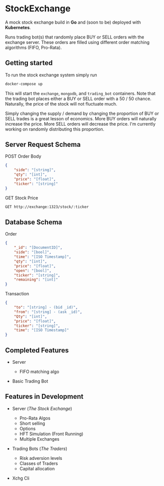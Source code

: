 # StockExchange
A mock stock exchange build in **Go** and (soon to be) deployed with **Kubernetes**.

Runs trading bot(s) that randomly place BUY or SELL orders with the exchange server. These orders are filled using different order matching algorithms (FIFO, Pro-Rata).

## Getting started
To run the stock exchange system simply run
```bash
docker-compose up
```
This will start the  `exchange`, `mongodb`, and `trading_bot` containers. Note that the trading bot places either a BUY or SELL order with a 50 / 50 chance. Naturally, the price of the stock will not fluctuate much.

Simply changing the supply / demand by changing the proportion of BUY or SELL trades is a great lesson of economics. More BUY orders will naturally increase the price. More SELL orders will decrease the price. I'm currently  working on randomly distributing this proportion.

## Server Request Schema
POST Order Body
```json
{
	"side": "[string]",
	"qty": "[int]",
	"price": "[float]",
	"ticker": "[string]"
}
```
GET Stock Price
```bash 
GET http://exchange:1323/stock/:ticker
```

## Database Schema
Order
```json
{
	"_id": "[DocumentID]",
	"side": "[bool]",
	"time": "[ISO Timestamp]",
	"qty": "[int]",
	"price": "[float]",
	"open": "[bool]",
	"ticker": "[string]",
	"remaining": "[int]"
}
```
Transaction
```json
{
	"to": "[string] - (bid _id)",
	"from": "[string] - (ask _id)",
	"Qty": "[int]",
	"price": "[float]",
	"ticker": "[string]",
	"time": "[ISO Timestamp]"
}
```


## Completed Features
* Server
    * FIFO matching algo

* Basic Trading Bot

## Features in Development
* Server (*The Stock Exchange*)
    * Pro-Rata Algos
    * Short selling
    * Options
    * HFT Simulation (Front Running)
    * Multiple Exchanges

* Trading Bots (*The Traders*)
    * Risk adversion levels
    * Classes of Traders
    * Capital allocation

* Xchg Cli
